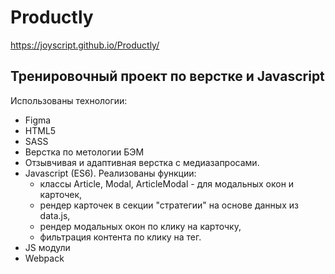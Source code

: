 # Productly
https://joyscript.github.io/Productly/

## Тренировочный проект по верстке и Javascript

Использованы технологии:
- Figma
- HTML5
- SASS
- Верстка по метологии БЭМ
- Отзывчивая и адаптивная верстка с медиазапросами.
- Javascript (ES6). Реализованы функции:
  - классы Article, Modal, ArticleModal - для модальных окон и карточек,
  - рендер карточек в секции "стратегии" на основе данных из data.js,
  - рендер модальных окон по клику на карточку,
  - фильтрация контента по клику на тег.
- JS модули
- Webpack

